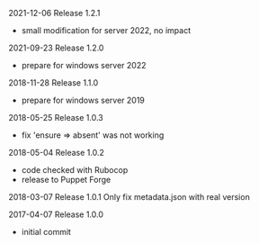 2021-12-06 Release 1.2.1
- small modification for server 2022, no impact

2021-09-23 Release 1.2.0
- prepare for windows server 2022

2018-11-28 Release 1.1.0
- prepare for windows server 2019

2018-05-25 Release 1.0.3
- fix 'ensure => absent' was not working

2018-05-04 Release 1.0.2
- code checked with Rubocop
- release to Puppet Forge

2018-03-07 Release 1.0.1
Only fix metadata.json with real version

2017-04-07 Release 1.0.0
- initial commit
